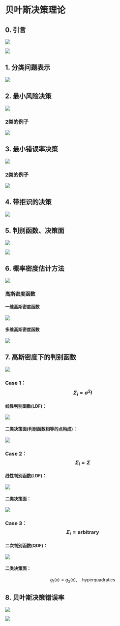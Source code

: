 # 贝叶斯决策理论

## 0. 引言

![](https://gitee.com/liuyh9909/note-imgs/raw/master/img/20220104141709.png)



![](https://gitee.com/liuyh9909/note-imgs/raw/master/img/20220104141605.png)

## 1. 分类问题表示

![](https://gitee.com/liuyh9909/note-imgs/raw/master/img/20220104101552.png)

## 2. 最小风险决策

![](https://gitee.com/liuyh9909/note-imgs/raw/master/img/20220104104131.png)

### 2类的例子

![](https://gitee.com/liuyh9909/note-imgs/raw/master/img/20220104104322.png)

## 3. 最小错误率决策

![](https://gitee.com/liuyh9909/note-imgs/raw/master/img/20220104104601.png)

### 2类的例子

![](https://gitee.com/liuyh9909/note-imgs/raw/master/img/20220104105025.png)

## 4. 带拒识的决策

![](https://gitee.com/liuyh9909/note-imgs/raw/master/img/20220104105250.png)

## 5. 判别函数、决策面

![](https://gitee.com/liuyh9909/note-imgs/raw/master/img/20220104105549.png)



![](https://gitee.com/liuyh9909/note-imgs/raw/master/img/20220104105707.png)

## 6. 概率密度估计方法

![](https://gitee.com/liuyh9909/note-imgs/raw/master/img/20220104105856.png)

### 高斯密度函数

#### 一维高斯密度函数

![](https://gitee.com/liuyh9909/note-imgs/raw/master/img/20220104110105.png)

#### 多维高斯密度函数

![](https://gitee.com/liuyh9909/note-imgs/raw/master/img/20220104110721.png)

## 7. 高斯密度下的判别函数

![](https://gitee.com/liuyh9909/note-imgs/raw/master/img/20220105105245.png)

### Case 1：$$\Sigma_i=\sigma^2I$$

#### 线性判别函数(LDF)：

![](https://gitee.com/liuyh9909/note-imgs/raw/master/img/20220104193309.png)

#### 二类决策面(判别函数相等的点构成)：

![](https://gitee.com/liuyh9909/note-imgs/raw/master/img/20220104193833.png)

### Case 2：$$\Sigma_i=\Sigma$$

#### 线性判别函数(LDF)：

![](https://gitee.com/liuyh9909/note-imgs/raw/master/img/20220104194131.png)

#### 二类决策面：

![](https://gitee.com/liuyh9909/note-imgs/raw/master/img/20220104194314.png)

### Case 3：$$\Sigma_i=\text{arbitrary}$$

#### 二次判别函数(QDF)：

![](https://gitee.com/liuyh9909/note-imgs/raw/master/img/20220104194534.png)

#### 二类决策面：

$$
g_1(x)=g_2(x),\quad \text{hyperquadratics}
$$

## 8. 贝叶斯决策错误率

![](https://gitee.com/liuyh9909/note-imgs/raw/master/img/20220104195354.png)



![](https://gitee.com/liuyh9909/note-imgs/raw/master/img/20220104195751.png)
